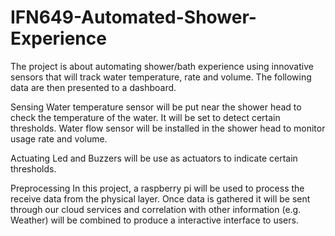 # IFN649-Automated-Shower-Experience


The project is about automating shower/bath experience using innovative sensors that will track water temperature, rate and volume. The following data are then presented to a dashboard.

Sensing
Water temperature sensor will be put near the shower head to check the temperature of the water. It will be set to detect certain thresholds.
Water flow sensor will be installed in the shower head to monitor usage rate and volume.

Actuating
Led and Buzzers will be use as actuators to indicate certain thresholds.

Preprocessing
In this project, a raspberry pi will be used to process the receive data from the  physical layer.
Once data is gathered it will be sent through our cloud services and correlation with other information (e.g. Weather) will be combined to produce a interactive interface to users. 
